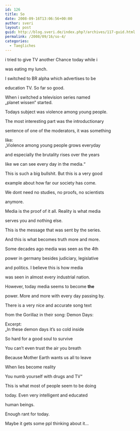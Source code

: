 ```yaml
---
id: 126
title: So
date: 2008-09-16T13:06:56+00:00
author: sveri
layout: post
guid: http://blog.sveri.de/index.php?/archives/117-guid.html
permalink: /2008/09/16/so-4/
categories:
  - Taegliches
---
```

i tried to give TV another Chance today while i 
  
was eating my lunch.

I switched to BR alpha which advertises to be
  
education TV. So far so good.
  
When i switched a television series named  
&#8222;planet wissen&#8220; started.
  
Todays subject was violence among young people.

The most interesting part was the introductionary
  
sentence of one of the moderators, it was something
  
like:  
&#8222;Violence among young people grows everyday
  
and especially the brutality rises over the years
  
like we can see every day in the media.&#8220;

This is such a big bullshit. But this is a very good
  
example about how far our society has come.
  
We dont need no studies, no proofs, no scientists
  
anymore.
  
Media is the proof of it all. Reality is what media
  
serves you and nothing else.
  
This is the message that was sent by the series.
  
And this is what becomes truth more and more.

Some decades ago media was seen as the 4th 
  
power in germany besides judiciary, legislative
  
and politics. I believe this is how media
  
was seen in almost every industrial nation.

However, today media seems to become **the**
  
power. More and more with every day passing by.
  
There is a very nice and accurate song text
  
from the Gorillaz in their song: Demon Days:

Excerpt:  
&#8222;In these demon days it&#8217;s so cold inside
  
So hard for a good soul to survive
  
You can&#8217;t even trust the air you breath
  
Because Mother Earth wants us all to leave
  
When lies become reality
  
You numb yourself with drugs and TV&#8220;

This is what most of people seem to be doing
  
today. Even very intelligent and educated
  
human beings.

Enough rant for today.
  
Maybe it gets some ppl thinking about it&#8230;